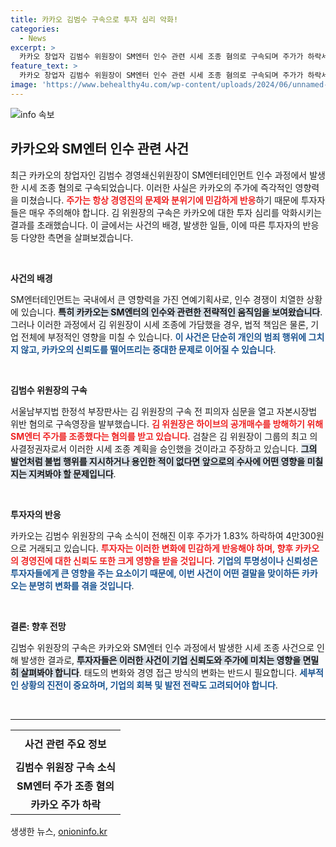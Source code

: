 ```yaml
---
title: 카카오 김범수 구속으로 투자 심리 악화!
categories:
  - News
excerpt: >
  카카오 창업자 김범수 위원장이 SM엔터 인수 관련 시세 조종 혐의로 구속되며 주가가 하락세를 보이고 있다. 법원의 강력한 판단이 시장에 미친 충격은 어땠을까? 클릭해 알아보자!
feature_text: >
  카카오 창업자 김범수 위원장이 SM엔터 인수 관련 시세 조종 혐의로 구속되며 주가가 하락세를 보이고 있다. 법원의 강력한 판단이 시장에 미친 충격은 어땠을까? 클릭해 알아보자!
image: 'https://www.behealthy4u.com/wp-content/uploads/2024/06/unnamed-file.png'
---
```


<p><img src="https://www.behealthy4u.com/wp-content/uploads/2024/06/unnamed-file.png" alt="info 속보" /></p>

<h2 data-ke-size="size26">카카오와 SM엔터 인수 관련 사건</h2>

<p data-ke-size="size16">최근 카카오의 창업자인 김범수 경영쇄신위원장이 SM엔터테인먼트 인수 과정에서 발생한 시세 조종 혐의로 구속되었습니다. 이러한 사실은 카카오의 주가에 즉각적인 영향력을 미쳤습니다. <b><span style="color: #ee2323;">주가는 항상 경영진의 문제와 분위기에 민감하게 반응</span></b>하기 때문에 투자자들은 매우 주의해야 합니다. 김 위원장의 구속은 카카오에 대한 투자 심리를 악화시키는 결과를 초래했습니다. 이 글에서는 사건의 배경, 발생한 일들, 이에 따른 투자자의 반응 등 다양한 측면을 살펴보겠습니다.</p>

<p data-ke-size="size16">&nbsp;</p>

<p><b>사건의 배경</b></p>

<p data-ke-size="size16">SM엔터테인먼트는 국내에서 큰 영향력을 가진 연예기획사로, 인수 경쟁이 치열한 상황에 있습니다. <b><span style="background-color: #21538527;">특히 카카오는 SM엔터의 인수와 관련한 전략적인 움직임을 보여왔습니다</span></b>. 그러나 이러한 과정에서 김 위원장이 시세 조종에 가담했을 경우, 법적 책임은 물론, 기업 전체에 부정적인 영향을 미칠 수 있습니다. <b><span style="color: #1a5490;">이 사건은 단순히 개인의 범죄 행위에 그치지 않고, 카카오의 신뢰도를 떨어뜨리는 중대한 문제로 이어질 수 있습니다</span></b>.</p>

<p data-ke-size="size16">&nbsp;</p>

<p><b>김범수 위원장의 구속</b></p>

<p data-ke-size="size16">서울남부지법 한정석 부장판사는 김 위원장의 구속 전 피의자 심문을 열고 자본시장법 위반 혐의로 구속영장을 발부했습니다. <b><span style="color: #ee2323;">김 위원장은 하이브의 공개매수를 방해하기 위해 SM엔터 주가를 조종했다는 혐의를 받고 있습니다</span></b>. 검찰은 김 위원장이 그룹의 최고 의사결정권자로서 이러한 시세 조종 계획을 승인했을 것이라고 주장하고 있습니다. <b><span style="background-color: #21538527;">그의 발언처럼 불법 행위를 지시하거나 용인한 적이 없다면 앞으로의 수사에 어떤 영향을 미칠지는 지켜봐야 할 문제입니다</span></b>.</p>

<p data-ke-size="size16">&nbsp;</p>

<p><b>투자자의 반응</b></p>

<p data-ke-size="size16">카카오는 김범수 위원장의 구속 소식이 전해진 이후 주가가 1.83% 하락하여 4만300원으로 거래되고 있습니다. <b><span style="color: #ee2323;">투자자는 이러한 변화에 민감하게 반응해야 하며, 향후 카카오의 경영진에 대한 신뢰도 또한 크게 영향을 받을 것입니다</span></b>. <b><span style="color: #1a5490;">기업의 투명성이나 신뢰성은 투자자들에게 큰 영향을 주는 요소이기 때문에, 이번 사건이 어떤 결말을 맞이하든 카카오는 분명히 변화를 겪을 것입니다</span></b>.</p>

<p data-ke-size="size16">&nbsp;</p>

<p><b>결론: 향후 전망</b></p>

<p data-ke-size="size16">김범수 위원장의 구속은 카카오와 SM엔터 인수 과정에서 발생한 시세 조종 사건으로 인해 발생한 결과로, <b><span style="background-color: #21538527;">투자자들은 이러한 사건이 기업 신뢰도와 주가에 미치는 영향을 면밀히 살펴봐야 합니다</span></b>. 태도의 변화와 경영 접근 방식의 변화는 반드시 필요합니다. <b><span style="color: #1a5490;">세부적인 상황의 진전이 중요하며, 기업의 회복 및 발전 전략도 고려되어야 합니다</span></b>.</p>

<p data-ke-size="size16">&nbsp;</p>

<hr />

<table style="width: 100%; border-collapse: collapse;">
  <tr>
    <td style="text-align: center; height: 45px;"><b>사건 관련 주요 정보</b></td>
  </tr>
  <tr>
    <td style="text-align: center; height: 17px;"><b>김범수 위원장 구속 소식</b></td>
  </tr>
  <tr>
    <td style="text-align: center; height: 17px;"><b>SM엔터 주가 조종 혐의</b></td>
  </tr>
  <tr>
    <td style="text-align: center; height: 17px;"><b>카카오 주가 하락</b></td>
  </tr>
</table>
생생한 뉴스, <a href="https://onioninfo.kr" rel="dofollow">onioninfo.kr</a>


